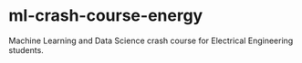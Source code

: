 # ml-crash-course-energy
Machine Learning and Data Science crash course for Electrical Engineering students.
